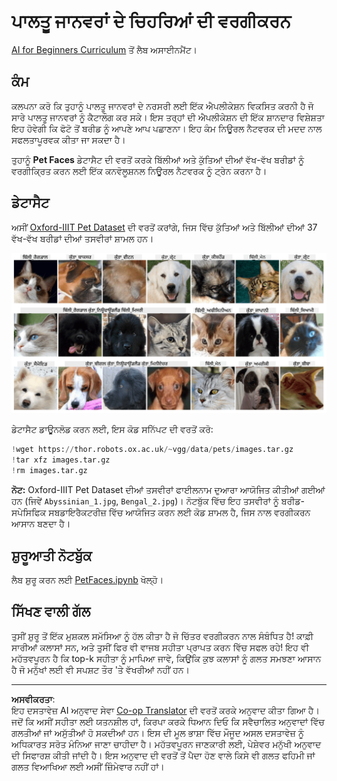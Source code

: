 <!--
CO_OP_TRANSLATOR_METADATA:
{
  "original_hash": "b70fcf7fcee862990f848c679090943f",
  "translation_date": "2025-10-03T14:54:07+00:00",
  "source_file": "lessons/4-ComputerVision/07-ConvNets/lab/README.md",
  "language_code": "pa"
}
-->
# ਪਾਲਤੂ ਜਾਨਵਰਾਂ ਦੇ ਚਿਹਰਿਆਂ ਦੀ ਵਰਗੀਕਰਨ

[AI for Beginners Curriculum](https://github.com/microsoft/ai-for-beginners) ਤੋਂ ਲੈਬ ਅਸਾਈਨਮੈਂਟ।

## ਕੰਮ

ਕਲਪਨਾ ਕਰੋ ਕਿ ਤੁਹਾਨੂੰ ਪਾਲਤੂ ਜਾਨਵਰਾਂ ਦੇ ਨਰਸਰੀ ਲਈ ਇੱਕ ਐਪਲੀਕੇਸ਼ਨ ਵਿਕਸਿਤ ਕਰਨੀ ਹੈ ਜੋ ਸਾਰੇ ਪਾਲਤੂ ਜਾਨਵਰਾਂ ਨੂੰ ਕੈਟਾਲੌਗ ਕਰ ਸਕੇ। ਇਸ ਤਰ੍ਹਾਂ ਦੀ ਐਪਲੀਕੇਸ਼ਨ ਦੀ ਇੱਕ ਸ਼ਾਨਦਾਰ ਵਿਸ਼ੇਸ਼ਤਾ ਇਹ ਹੋਵੇਗੀ ਕਿ ਫੋਟੋ ਤੋਂ ਬਰੀਡ ਨੂੰ ਆਪਣੇ ਆਪ ਪਛਾਣਨਾ। ਇਹ ਕੰਮ ਨਿਊਰਲ ਨੈਟਵਰਕ ਦੀ ਮਦਦ ਨਾਲ ਸਫਲਤਾਪੂਰਵਕ ਕੀਤਾ ਜਾ ਸਕਦਾ ਹੈ।

ਤੁਹਾਨੂੰ **Pet Faces** ਡੇਟਾਸੈਟ ਦੀ ਵਰਤੋਂ ਕਰਕੇ ਬਿੱਲੀਆਂ ਅਤੇ ਕੁੱਤਿਆਂ ਦੀਆਂ ਵੱਖ-ਵੱਖ ਬਰੀਡਾਂ ਨੂੰ ਵਰਗੀਕ੍ਰਿਤ ਕਰਨ ਲਈ ਇੱਕ ਕਨਵੋਲੂਸ਼ਨਲ ਨਿਊਰਲ ਨੈਟਵਰਕ ਨੂੰ ਟ੍ਰੇਨ ਕਰਨਾ ਹੈ।

## ਡੇਟਾਸੈਟ

ਅਸੀਂ [Oxford-IIIT Pet Dataset](https://www.robots.ox.ac.uk/~vgg/data/pets/) ਦੀ ਵਰਤੋਂ ਕਰਾਂਗੇ, ਜਿਸ ਵਿੱਚ ਕੁੱਤਿਆਂ ਅਤੇ ਬਿੱਲੀਆਂ ਦੀਆਂ 37 ਵੱਖ-ਵੱਖ ਬਰੀਡਾਂ ਦੀਆਂ ਤਸਵੀਰਾਂ ਸ਼ਾਮਲ ਹਨ।

![ਜਿਸ ਡੇਟਾ ਨਾਲ ਅਸੀਂ ਕੰਮ ਕਰਨ ਜਾ ਰਹੇ ਹਾਂ](../../../../../../translated_images/data.50b2a9d5484bdbf0f52f5765b381cec9efe2bd296a98f007f90bedb6ac67f2a8.pa.png)

ਡੇਟਾਸੈਟ ਡਾਊਨਲੋਡ ਕਰਨ ਲਈ, ਇਸ ਕੋਡ ਸਨਿੱਪਟ ਦੀ ਵਰਤੋਂ ਕਰੋ:

```python
!wget https://thor.robots.ox.ac.uk/~vgg/data/pets/images.tar.gz
!tar xfz images.tar.gz
!rm images.tar.gz
```

**ਨੋਟ:** Oxford-IIIT Pet Dataset ਦੀਆਂ ਤਸਵੀਰਾਂ ਫਾਈਲਨਾਮ ਦੁਆਰਾ ਆਯੋਜਿਤ ਕੀਤੀਆਂ ਗਈਆਂ ਹਨ (ਜਿਵੇਂ `Abyssinian_1.jpg`, `Bengal_2.jpg`)। ਨੋਟਬੁੱਕ ਵਿੱਚ ਇਹ ਤਸਵੀਰਾਂ ਨੂੰ ਬਰੀਡ-ਸਪੇਸਿਫਿਕ ਸਬਡਾਇਰੈਕਟਰੀਜ਼ ਵਿੱਚ ਆਯੋਜਿਤ ਕਰਨ ਲਈ ਕੋਡ ਸ਼ਾਮਲ ਹੈ, ਜਿਸ ਨਾਲ ਵਰਗੀਕਰਨ ਆਸਾਨ ਬਣਦਾ ਹੈ।

## ਸ਼ੁਰੂਆਤੀ ਨੋਟਬੁੱਕ

ਲੈਬ ਸ਼ੁਰੂ ਕਰਨ ਲਈ [PetFaces.ipynb](PetFaces.ipynb) ਖੋਲ੍ਹੋ।

## ਸਿੱਖਣ ਵਾਲੀ ਗੱਲ

ਤੁਸੀਂ ਸ਼ੁਰੂ ਤੋਂ ਇੱਕ ਮੁਸ਼ਕਲ ਸਮੱਸਿਆ ਨੂੰ ਹੱਲ ਕੀਤਾ ਹੈ ਜੋ ਚਿੱਤਰ ਵਰਗੀਕਰਨ ਨਾਲ ਸੰਬੰਧਿਤ ਹੈ! ਕਾਫ਼ੀ ਸਾਰੀਆਂ ਕਲਾਸਾਂ ਸਨ, ਅਤੇ ਤੁਸੀਂ ਫਿਰ ਵੀ ਵਾਜਬ ਸਹੀਤਾ ਪ੍ਰਾਪਤ ਕਰਨ ਵਿੱਚ ਸਫਲ ਰਹੇ! ਇਹ ਵੀ ਮਹੱਤਵਪੂਰਨ ਹੈ ਕਿ top-k ਸਹੀਤਾ ਨੂੰ ਮਾਪਿਆ ਜਾਵੇ, ਕਿਉਂਕਿ ਕੁਝ ਕਲਾਸਾਂ ਨੂੰ ਗਲਤ ਸਮਝਣਾ ਆਸਾਨ ਹੈ ਜੋ ਮਨੁੱਖਾਂ ਲਈ ਵੀ ਸਪਸ਼ਟ ਤੌਰ 'ਤੇ ਵੱਖਰੀਆਂ ਨਹੀਂ ਹਨ।

---

**ਅਸਵੀਕਰਤਾ**:  
ਇਹ ਦਸਤਾਵੇਜ਼ AI ਅਨੁਵਾਦ ਸੇਵਾ [Co-op Translator](https://github.com/Azure/co-op-translator) ਦੀ ਵਰਤੋਂ ਕਰਕੇ ਅਨੁਵਾਦ ਕੀਤਾ ਗਿਆ ਹੈ। ਜਦੋਂ ਕਿ ਅਸੀਂ ਸਹੀਤਾ ਲਈ ਯਤਨਸ਼ੀਲ ਹਾਂ, ਕਿਰਪਾ ਕਰਕੇ ਧਿਆਨ ਦਿਓ ਕਿ ਸਵੈਚਾਲਿਤ ਅਨੁਵਾਦਾਂ ਵਿੱਚ ਗਲਤੀਆਂ ਜਾਂ ਅਸੁੱਤੀਆਂ ਹੋ ਸਕਦੀਆਂ ਹਨ। ਇਸ ਦੀ ਮੂਲ ਭਾਸ਼ਾ ਵਿੱਚ ਮੌਜੂਦ ਅਸਲ ਦਸਤਾਵੇਜ਼ ਨੂੰ ਅਧਿਕਾਰਤ ਸਰੋਤ ਮੰਨਿਆ ਜਾਣਾ ਚਾਹੀਦਾ ਹੈ। ਮਹੱਤਵਪੂਰਨ ਜਾਣਕਾਰੀ ਲਈ, ਪੇਸ਼ੇਵਰ ਮਨੁੱਖੀ ਅਨੁਵਾਦ ਦੀ ਸਿਫਾਰਸ਼ ਕੀਤੀ ਜਾਂਦੀ ਹੈ। ਇਸ ਅਨੁਵਾਦ ਦੀ ਵਰਤੋਂ ਤੋਂ ਪੈਦਾ ਹੋਣ ਵਾਲੇ ਕਿਸੇ ਵੀ ਗਲਤ ਫਹਿਮੀ ਜਾਂ ਗਲਤ ਵਿਆਖਿਆ ਲਈ ਅਸੀਂ ਜ਼ਿੰਮੇਵਾਰ ਨਹੀਂ ਹਾਂ।